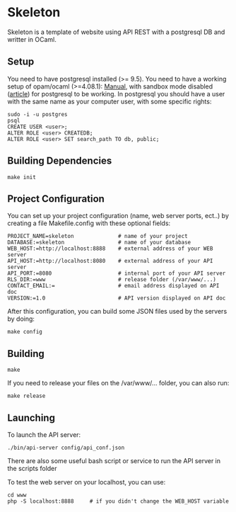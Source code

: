 # Skeleton

Skeleton is a template of website using API REST with a postgresql DB and writter in OCaml.

## Setup

You need to have postgresql installed (>= 9.5).
You need to have a working setup of opam/ocaml (>=4.08.1): [Manual](https://opam.ocaml.org/doc/Install.html), with sandbox mode disabled ([article](https://camlspotter.gitlab.io/blog/2019-04-16-pgocaml/)) for postgresql to be working.
In postgresql you should have a user with the same name as your computer user, with some specific rights:

```
sudo -i -u postgres
psql
CREATE USER <user>;
ALTER ROLE <user> CREATEDB;
ALTER ROLE <user> SET search_path TO db, public;
```

## Building Dependencies

```
make init
```

## Project Configuration

You can set up your project configuration (name, web server ports, ect..) by creating a file Makefile.config with these optional fields:

```
PROJECT_NAME=skeleton              # name of your project
DATABASE:=skeleton                 # name of your database
WEB_HOST:=http://localhost:8888    # external address of your WEB server
API_HOST:=http://localhost:8080    # external address of your API server
API_PORT:=8080                     # internal port of your API server
RLS_DIR:=www                       # release folder (/var/www/...)
CONTACT_EMAIL:=                    # email address displayed on API doc
VERSION:=1.0                       # API version displayed on API doc
```

After this configuration, you can build some JSON files used by the servers by doing:

```
make config
```

## Building

```
make
```

If you need to release your files on the /var/www/... folder, you can also run:

```
make release
```

## Launching

To launch the API server:

```
./bin/api-server config/api_conf.json
```

There are also some useful bash script or service to run the API server in the scripts folder

To test the web server on your localhost, you can use:

```
cd www
php -S localhost:8888     # if you didn't change the WEB_HOST variable
```
